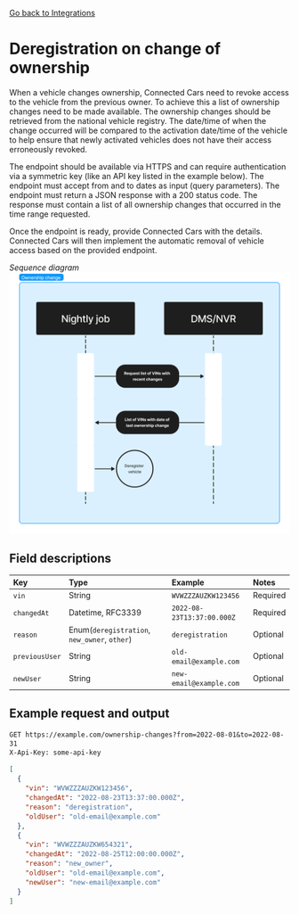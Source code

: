 [Go back to Integrations](./integrations/intro)

# Deregistration on change of ownership
When a vehicle changes ownership, Connected Cars need to revoke access to the vehicle from the previous owner. To achieve this a list of ownership changes need to be made available. The ownership changes should be retrieved from the national vehicle registry. The date/time of when the change occurred will be compared to the activation date/time of the vehicle to help ensure that newly activated vehicles does not have their access erroneously revoked.

The endpoint should be available via HTTPS and can require authentication via a symmetric key (like an API key listed in the example below). The endpoint must accept from and to dates as input (query parameters). The endpoint must return a JSON response with a 200 status code. The response must contain a list of all ownership changes that occurred in the time range requested.

Once the endpoint is ready, provide Connected Cars with the details. Connected Cars will then implement the automatic removal of vehicle access based on the provided endpoint.

_Sequence diagram_
![Sequence diagram](./ownership-change-sequence-diagram.png)

## Field descriptions
| Key            | Type                                         | Example                    | Notes    |
|:---------------|:---------------------------------------------|:---------------------------|:---------|
| `vin`          | String                                       | `WVWZZZAUZKW123456`        | Required |
| `changedAt`    | Datetime, RFC3339                            | `2022-08-23T13:37:00.000Z` | Required |
| `reason`       | Enum(`deregistration`, `new_owner`, `other`) | `deregistration`           | Optional |
| `previousUser` | String                                       | `old-email@example.com`    | Optional |
| `newUser`      | String                                       | `new-email@example.com`    | Optional |

## Example request and output
```
GET https://example.com/ownership-changes?from=2022-08-01&to=2022-08-31
X-Api-Key: some-api-key
```

```json
[
  {
    "vin": "WVWZZZAUZKW123456",
    "changedAt": "2022-08-23T13:37:00.000Z",
    "reason": "deregistration",
    "oldUser": "old-email@example.com"
  },
  {
    "vin": "WVWZZZAUZKW654321",
    "changedAt": "2022-08-25T12:00:00.000Z",
    "reason": "new_owner",
    "oldUser": "old-email@example.com",
    "newUser": "new-email@example.com"
  }
]
```
